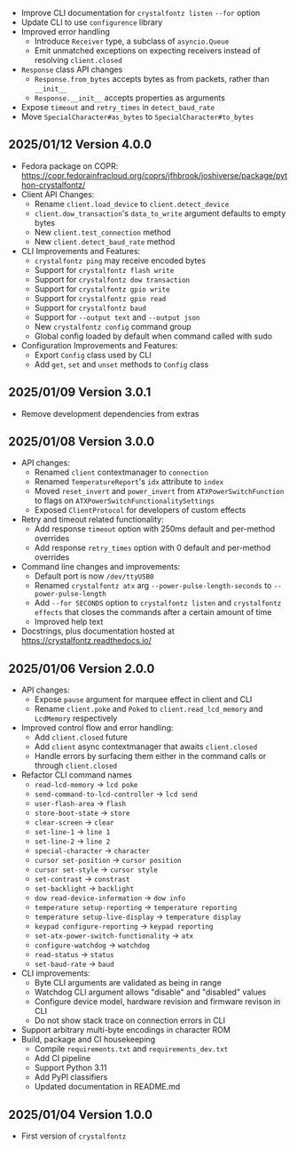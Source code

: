 - Improve CLI documentation for `crystalfontz listen` `--for` option
- Update CLI to use `configurence` library
- Improved error handling
  - Introduce `Receiver` type, a subclass of `asyncio.Queue`
  - Emit unmatched exceptions on expecting receivers instead of resolving `client.closed`
- `Response` class API changes
  - `Response.from_bytes` accepts bytes as from packets, rather than `__init__`
  - `Response.__init__` accepts properties as arguments
- Expose `timeout` and `retry_times` in `detect_baud_rate`
- Move `SpecialCharacter#as_bytes` to `SpecialCharacter#to_bytes`

## 2025/01/12 Version 4.0.0
- Fedora package on COPR: <https://copr.fedorainfracloud.org/coprs/jfhbrook/joshiverse/package/python-crystalfontz/>
- Client API Changes:
  - Rename `client.load_device` to `client.detect_device`
  - `client.dow_transaction`'s `data_to_write` argument defaults to empty bytes
  - New `client.test_connection` method
  - New `client.detect_baud_rate` method
- CLI Improvements and Features:
  - `crystalfontz ping` may receive encoded bytes
  - Support for `crystalfontz flash write`
  - Support for `crystalfontz dow transaction`
  - Support for `crystalfontz gpio write`
  - Support for `crystalfontz gpio read`
  - Support for `crystalfontz baud`
  - Support for `--output text` and `--output json`
  - New `crystalfontz config` command group
  - Global config loaded by default when command called with sudo
- Configuration Improvements and Features:
  - Export `Config` class used by CLI
  - Add `get`, `set` and `unset` methods to `Config` class

## 2025/01/09 Version 3.0.1

- Remove development dependencies from extras

## 2025/01/08 Version 3.0.0

- API changes:
  - Renamed `client` contextmanager to `connection`
  - Renamed `TemperatureReport`'s `idx` attribute to `index`
  - Moved `reset_invert` and `power_invert` from `ATXPowerSwitchFunction` to flags on `ATXPowerSwitchFunctionalitySettings`
  - Exposed `ClientProtocol` for developers of custom effects
- Retry and timeout related functionality:
  - Add response `timeout` option with 250ms default and per-method overrides
  - Add response `retry_times` option with 0 default and per-method overrides
- Command line changes and improvements:
  - Default port is now `/dev/ttyUSB0`
  - Renamed `crystalfontz atx` arg `--power-pulse-length-seconds` to `--power-pulse-length`
  - Add `--for SECONDS` option to `crystalfontz listen` and `crystalfontz effects` that closes the commands after a certain amount of time
  - Improved help text
- Docstrings, plus documentation hosted at <https://crystalfontz.readthedocs.io/>

## 2025/01/06 Version 2.0.0

- API changes:
  - Expose `pause` argument for marquee effect in client and CLI
  - Rename `client.poke` and `Poked` to `client.read_lcd_memory` and `LcdMemory` respectively
- Improved control flow and error handling:
  - Add `client.closed` future
  - Add `client` async contextmanager that awaits `client.closed`
  - Handle errors by surfacing them either in the command calls or through `client.closed`
- Refactor CLI command names
  - `read-lcd-memory` -> `lcd poke`
  - `send-command-to-lcd-controller` -> `lcd send`
  - `user-flash-area` -> `flash`
  - `store-boot-state` -> `store`
  - `clear-screen` -> `clear`
  - `set-line-1` -> `line 1`
  - `set-line-2` -> `line 2`
  - `special-character` -> `character`
  - `cursor set-position` -> `cursor position`
  - `cursor set-style` -> `cursor style`
  - `set-contrast` -> `constrast`
  - `set-backlight` -> `backlight`
  - `dow read-device-information` -> `dow info`
  - `temperature setup-reporting` -> `temperature reporting`
  - `temperature setup-live-display` -> `temperature display`
  - `keypad configure-reporting` -> `keypad reporting`
  - `set-atx-power-switch-functionality` -> `atx`
  - `configure-watchdog` -> `watchdog`
  - `read-status` -> `status`
  - `set-baud-rate` -> `baud`
- CLI improvements:
  - Byte CLI arguments are validated as being in range
  - Watchdog CLI argument allows "disable" and "disabled" values
  - Configure device model, hardware revision and firmware revison in CLI
  - Do not show stack trace on connection errors in CLI
- Support arbitrary multi-byte encodings in character ROM
- Build, package and CI housekeeping
  - Compile `requirements.txt` and `requirements_dev.txt`
  - Add CI pipeline
  - Support Python 3.11
  - Add PyPI classifiers
  - Updated documentation in README.md

## 2025/01/04 Version 1.0.0

- First version of `crystalfontz`
